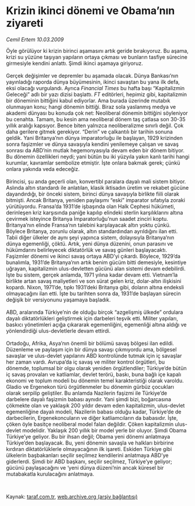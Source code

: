 # Krizin ikinci dönemi ve Obama’nın ziyareti

*Cemil Ertem 10.03.2009*

<div class="taraf_structure_2col_1zq">
<div class="margen_n">



 <p>Öyle görülüyor ki krizin birinci aşamasını artık geride bırakıyoruz. Bu aşama, krizi su yüzüne taşıyan yapıların ortaya çıkması ve bunların tasfiye sürecine girmesiyle kendini anlattı. Şimdi ikinci aşamaya giriyoruz. <br/><br/>Gerçek değişimler ve depremler bu aşamada olacak. Dünya Bankası’nın yayınladığı raporda dünya büyümesinin, ikinci savaştan bu yana ilk defa, eksi olacağı vurgulandı. Ayrıca <i>Financial Times</i> bu hafta başı “Kapitalizmin Geleceği” adlı bir yazı dizisi başlattı. <i>FT</i> editörleri, hepimiz gibi, kapitalizmin bir döneminin bittiğini kabul ediyorlar. Ama burada üzerinde mutabık olunmayan konu; hangi dönemin bittiği. Biraz sola yaslanmış medya ve akademi dünyası bu konuda çok net: Neoliberal dönemin bittiğini söyleniyor bu cenahta. Tamam, bu kesin ama neoliberal dönem taş çatlasa son 30-35 yıllık aralığı kapsıyor. Bence biten yalnızca neoliberalizme sınırlı değil. Çok daha gerilere gitmek gerekiyor. “Derin” ve çalkantılı bir tarihin sonuna geldik. Yani Britanya’nın dünya imparatorluğu ile başlayan, 1929 krizinden sonra faşizmler ve dünya savaşıyla kendini yenilemeye çalışan ve savaş sonrası da ABD’nin mutlak hegemonyasıyla devam eden bir dönem bitiyor. Bu dönemin özellikleri neydi; yani bütün bu iki yüzyıla yakın kanlı tarihi hangi kurumlar, kavramlar sembolize etmiştir. İşte onlara bakmak gerek; çünkü onlara yakında veda edeceğiz. <br/><br/>Birincisi, şu anda geçerli olan, konvertibl paralara dayalı mali sistem bitiyor. Aslında altın standardı ile anlatılan, klasik iktisadın üretim ve rekabet gücüne dayandırdığı, bir önceki sistem, birinci dünya savaşıyla birlikte fiili olarak bitmişti. Ancak Britanya, yeniden paylaşımı “eski” imparator sıfatıyla zoraki yürütüyordu. Fransa’da 1931’de işbaşında olan Halk Cephesi hükümeti, derinleşen kriz karşısında paniğe kapılıp elindeki sterlin karşılıklarını altına çevirmek isteyince Britanya İmparatorluğu’nun saadet zinciri koptu. Britanya’nın elinde Fransa’nın talebini karşılayacak altın yoktu çünkü. Böylece Britanya, zorunlu olarak, altın standardından ayrıldığını ilan etti. Tabii diğer ülkeler de aynı şeyi yapınca sistem, dolayısıyla Britanya’nın dünya egemenliği, çöktü. Artık, yeni dünya düzenini, onun parasını ve hükümdarını belirleyecek diktatörlük ve savaş günleri başlayacaktı. Faşizmler dönemi ve ikinci savaş ortaya ABD’yi çıkardı. Böylece, 1929’da bunalımla, 1931’de Britanya’nın artık benim gücüm bitti demesiyle, kesintiye uğrayan, kapitalizmin ulus-devletten gücünü alan sistemi devam edebilirdi. İşte bu sistem, gerçek anlamda, 1971 yılına kadar devam etti. Vietnam’la birlikte artan savaş maliyetleri ve son sürat gelen kriz, dolar-altın ilişkisini kopardı. Nixon, 1971’de, tıpkı 1931’deki Britanya gibi, doların altına endeksli olmayacağını ilan etti. İşte bu tarihten sonra da, 1931’de başlayan sürecin değişik bir versiyonunu yaşamaya başladık. <br/><br/>ABD, aralarında Türkiye’nin de olduğu birçok “azgelişmiş ülkede” ordulara dayalı diktatörlükleri geliştirmek için darbeleri teşvik etti. Militer yapıları, baskıcı yönetimleri açığa çıkararak egemenliğini, egemenliği altına aldığı ve yönlendirdiği ulus-devletlerle devam ettirdi. <br/><br/>Ortadoğu, Afrika, Asya’nın önemli bir bölümü savaş bölgesi ilan edildi. Düzenleme ve paylaşım için bir dünya savaşı çıkmıyordu ama, bölgesel savaşlar ve ulus-devlet yapılarını ABD kontrolünde tutmak için iç savaşlar her zaman vardı. Avrupa’da iç savaş ve militer kontrol örgütleri, bu dönemde, toplumsal bir olgu olarak yeniden örgütlendiler; Türkiye’de bütün iç savaş provaları ve katliamlar, devlet terörü, baskı, buna bağlı içe kapalı ekonomi ve toplum modeli bu dönemin temel karakteristiği olarak varoldu. Gladio ve Ergenekon türü örgütlenmeler bu dönemin gürbüz çocukları olarak serpilip geliştiler. Bu anlamda Nazilerin faşizmi ile Türkiye’de darbelere dayalı faşizmin babası aynıdır. Yani şimdi bizi, boğarcasına çökmekte olan ve yaklaşık 200 yıldır devam eden kapitalizmin, ulus-devlet egemenliğine dayalı modeli, Nazilerin babası olduğu kadar, Türkiye’de de darbecilerin, Ergenekoncuların ve diğer katliamcıların da babasıdır. İşte, çöken öyle basitçe neoliberal model falan değildir. Çöken kapitalizmin ulus-devlet modelidir. Yaklaşık 200 yıllık bir model yerle bir oluyor. Şimdi Obama Türkiye’ye geliyor. Bu bir ihsan değil; Obama yeni dönemi anlatmaya Türkiye’den başlayacak. Bu, yeni dönemin savaşla ve halkları birbirine kırdıran diktatörlüklerle olmayacağının ilk işareti. Eskiden Türkiye gibi ülkelerin başbakanları seçilir seçilmez kendilerini anlatmaya ABD’ye giderlerdi. Şimdi bir ABD başkanı, seçilir seçilmez, Türkiye’ye geliyor; gücünü paylaşacağını ve ‘yeni dünya düzeni’nin ancak küresel bir mutabakatla kurulacağını anlatmaya.</p>

<br/>


<div id="taraf_not">
</div>

</div>


</div>

Kaynak: [taraf.com.tr](http://www.taraf.com.tr:80/makale/4414.htm), [web.archive.org (arşiv bağlantısı)](http://web.archive.org/web/20090528072449/http://www.taraf.com.tr:80/makale/4414.htm)
